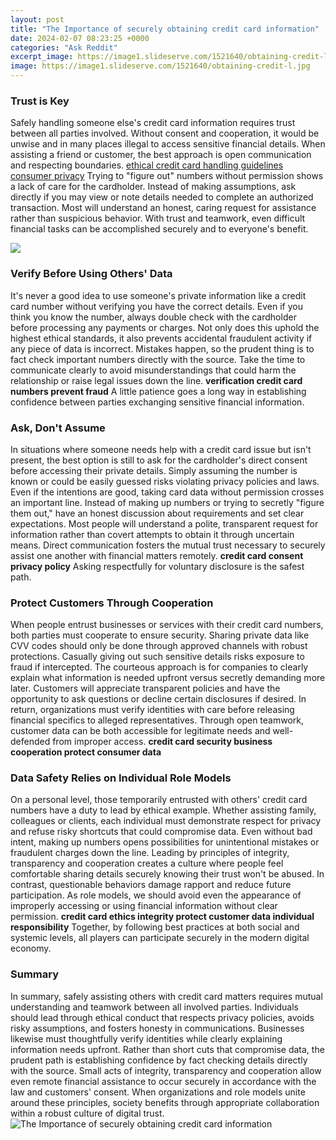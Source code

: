 ```yaml
---
layout: post
title: "The Importance of securely obtaining credit card information"
date: 2024-02-07 08:23:25 +0000
categories: "Ask Reddit"
excerpt_image: https://image1.slideserve.com/1521640/obtaining-credit-l.jpg
image: https://image1.slideserve.com/1521640/obtaining-credit-l.jpg
---
```


### Trust is Key
Safely handling someone else's credit card information requires trust between all parties involved. Without consent and cooperation, it would be unwise and in many places illegal to access sensitive financial details. When assisting a friend or customer, the best approach is open communication and respecting boundaries. [ethical credit card handling guidelines consumer privacy](https://yt.io.vn/collection/abdul) 
Trying to "figure out" numbers without permission shows a lack of care for the cardholder. Instead of making assumptions, ask directly if you may view or note details needed to complete an authorized transaction. Most will understand an honest, caring request for assistance rather than suspicious behavior. With trust and teamwork, even difficult financial tasks can be accomplished securely and to everyone's benefit.

![](https://www.peerlesscredit.com/wp-content/uploads/2013/10/CreditCard.png)
### Verify Before Using Others' Data
It's never a good idea to use someone's private information like a credit card number without verifying you have the correct details. Even if you think you know the number, always double check with the cardholder before processing any payments or charges. Not only does this uphold the highest ethical standards, it also prevents accidental fraudulent activity if any piece of data is incorrect. 
Mistakes happen, so the prudent thing is to fact check important numbers directly with the source. Take the time to communicate clearly to avoid misunderstandings that could harm the relationship or raise legal issues down the line. **verification credit card numbers prevent fraud** A little patience goes a long way in establishing confidence between parties exchanging sensitive financial information.
### Ask, Don't Assume
In situations where someone needs help with a credit card issue but isn't present, the best option is still to ask for the cardholder's direct consent before accessing their private details. Simply assuming the number is known or could be easily guessed risks violating privacy policies and laws. Even if the intentions are good, taking card data without permission crosses an important line.
Instead of making up numbers or trying to secretly "figure them out," have an honest discussion about requirements and set clear expectations. Most people will understand a polite, transparent request for information rather than covert attempts to obtain it through uncertain means. Direct communication fosters the mutual trust necessary to securely assist one another with financial matters remotely. **credit card consent privacy policy** Asking respectfully for voluntary disclosure is the safest path.
### Protect Customers Through Cooperation 
When people entrust businesses or services with their credit card numbers, both parties must cooperate to ensure security. Sharing private data like CVV codes should only be done through approved channels with robust protections. Casually giving out such sensitive details risks exposure to fraud if intercepted. 
The courteous approach is for companies to clearly explain what information is needed upfront versus secretly demanding more later. Customers will appreciate transparent policies and have the opportunity to ask questions or decline certain disclosures if desired. In return, organizations must verify identities with care before releasing financial specifics to alleged representatives. Through open teamwork, customer data can be both accessible for legitimate needs and well-defended from improper access. **credit card security business cooperation protect consumer data**
### Data Safety Relies on Individual Role Models
On a personal level, those temporarily entrusted with others' credit card numbers have a duty to lead by ethical example. Whether assisting family, colleagues or clients, each individual must demonstrate respect for privacy and refuse risky shortcuts that could compromise data. Even without bad intent, making up numbers opens possibilities for unintentional mistakes or fraudulent charges down the line. 
Leading by principles of integrity, transparency and cooperation creates a culture where people feel comfortable sharing details securely knowing their trust won't be abused. In contrast, questionable behaviors damage rapport and reduce future participation. As role models, we should avoid even the appearance of improperly accessing or using financial information without clear permission. **credit card ethics integrity protect customer data individual responsibility** Together, by following best practices at both social and systemic levels, all players can participate securely in the modern digital economy.
### Summary  
In summary, safely assisting others with credit card matters requires mutual understanding and teamwork between all involved parties. Individuals should lead through ethical conduct that respects privacy policies, avoids risky assumptions, and fosters honesty in communications. Businesses likewise must thoughtfully verify identities while clearly explaining information needs upfront. 
Rather than short cuts that compromise data, the prudent path is establishing confidence by fact checking details directly with the source. Small acts of integrity, transparency and cooperation allow even remote financial assistance to occur securely in accordance with the law and customers' consent. When organizations and role models unite around these principles, society benefits through appropriate collaboration within a robust culture of digital trust.
![The Importance of securely obtaining credit card information](https://image1.slideserve.com/1521640/obtaining-credit-l.jpg)